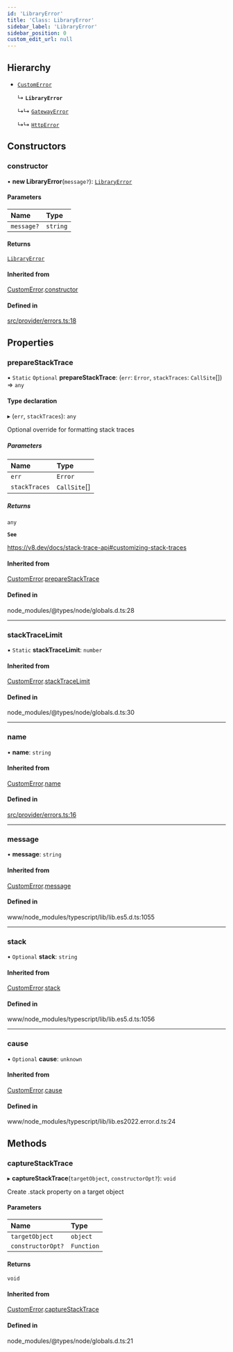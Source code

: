 ```yaml
---
id: 'LibraryError'
title: 'Class: LibraryError'
sidebar_label: 'LibraryError'
sidebar_position: 0
custom_edit_url: null
---
```


## Hierarchy

- [`CustomError`](CustomError.md)

  ↳ **`LibraryError`**

  ↳↳ [`GatewayError`](GatewayError.md)

  ↳↳ [`HttpError`](HttpError.md)

## Constructors

### constructor

• **new LibraryError**(`message?`): [`LibraryError`](LibraryError.md)

#### Parameters

| Name       | Type     |
| :--------- | :------- |
| `message?` | `string` |

#### Returns

[`LibraryError`](LibraryError.md)

#### Inherited from

[CustomError](CustomError.md).[constructor](CustomError.md#constructor)

#### Defined in

[src/provider/errors.ts:18](https://github.com/starknet-io/starknet.js/blob/v6.11.0/src/provider/errors.ts#L18)

## Properties

### prepareStackTrace

▪ `Static` `Optional` **prepareStackTrace**: (`err`: `Error`, `stackTraces`: `CallSite`[]) => `any`

#### Type declaration

▸ (`err`, `stackTraces`): `any`

Optional override for formatting stack traces

##### Parameters

| Name          | Type         |
| :------------ | :----------- |
| `err`         | `Error`      |
| `stackTraces` | `CallSite`[] |

##### Returns

`any`

**`See`**

https://v8.dev/docs/stack-trace-api#customizing-stack-traces

#### Inherited from

[CustomError](CustomError.md).[prepareStackTrace](CustomError.md#preparestacktrace)

#### Defined in

node_modules/@types/node/globals.d.ts:28

---

### stackTraceLimit

▪ `Static` **stackTraceLimit**: `number`

#### Inherited from

[CustomError](CustomError.md).[stackTraceLimit](CustomError.md#stacktracelimit)

#### Defined in

node_modules/@types/node/globals.d.ts:30

---

### name

• **name**: `string`

#### Inherited from

[CustomError](CustomError.md).[name](CustomError.md#name)

#### Defined in

[src/provider/errors.ts:16](https://github.com/starknet-io/starknet.js/blob/v6.11.0/src/provider/errors.ts#L16)

---

### message

• **message**: `string`

#### Inherited from

[CustomError](CustomError.md).[message](CustomError.md#message)

#### Defined in

www/node_modules/typescript/lib/lib.es5.d.ts:1055

---

### stack

• `Optional` **stack**: `string`

#### Inherited from

[CustomError](CustomError.md).[stack](CustomError.md#stack)

#### Defined in

www/node_modules/typescript/lib/lib.es5.d.ts:1056

---

### cause

• `Optional` **cause**: `unknown`

#### Inherited from

[CustomError](CustomError.md).[cause](CustomError.md#cause)

#### Defined in

www/node_modules/typescript/lib/lib.es2022.error.d.ts:24

## Methods

### captureStackTrace

▸ **captureStackTrace**(`targetObject`, `constructorOpt?`): `void`

Create .stack property on a target object

#### Parameters

| Name              | Type       |
| :---------------- | :--------- |
| `targetObject`    | `object`   |
| `constructorOpt?` | `Function` |

#### Returns

`void`

#### Inherited from

[CustomError](CustomError.md).[captureStackTrace](CustomError.md#capturestacktrace)

#### Defined in

node_modules/@types/node/globals.d.ts:21
